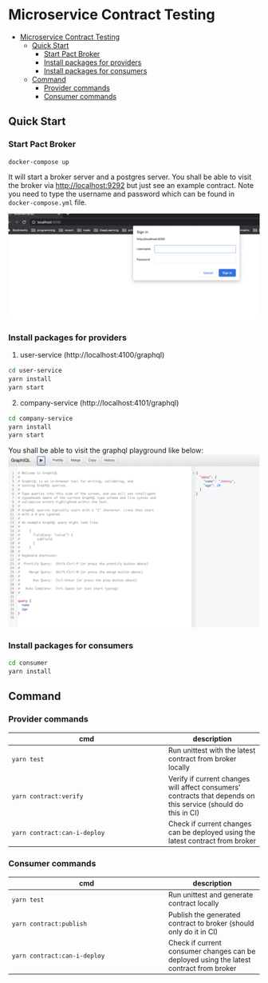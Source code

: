 # Microservice Contract Testing

- [Microservice Contract Testing](#microservice-contract-testing)
  - [Quick Start](#quick-start)
    - [Start Pact Broker](#start-pact-broker)
    - [Install packages for providers](#install-packages-for-providers)
    - [Install packages for consumers](#install-packages-for-consumers)
  - [Command](#command)
    - [Provider commands](#provider-commands)
    - [Consumer commands](#consumer-commands)

## Quick Start

### Start Pact Broker

```
docker-compose up
```

It will start a broker server and a postgres server.
You shall be able to visit the broker via [http://localhost:9292](http://localhost:9292) but just see an example contract.
Note you need to type the username and password which can be found in `docker-compose.yml` file.

![pact-broker-auth](docs/imgs/pact-broker-auth.png)

### Install packages for providers

1. user-service (http://localhost:4100/graphql)

```bash
cd user-service
yarn install
yarn start
```

2. company-service (http://localhost:4101/graphql)

```bash
cd company-service
yarn install
yarn start
```

You shall be able to visit the graphql playground like below:
![user-service](./docs/imgs/user-service.png)

### Install packages for consumers

```bash
cd consumer
yarn install
```

## Command

### Provider commands

| <div style="width:300px">cmd</div> | description                                                                                                    |
| ---------------------------------- | -------------------------------------------------------------------------------------------------------------- |
| `yarn test`                        | Run unittest with the latest contract from broker locally                                                      |
| `yarn contract:verify`             | Verify if current changes will affect consumers' contracts that depends on this service (should do this in CI) |
| `yarn contract:can-i-deploy`       | Check if current changes can be deployed using the latest contract from broker                                 |

### Consumer commands

| <div style="width:300px">cmd</div> | description                                                                             |
| ---------------------------------- | --------------------------------------------------------------------------------------- |
| `yarn test`                        | Run unittest and generate contract locally                                              |
| `yarn contract:publish`            | Publish the generated contract to broker (should only do it in CI)                      |
| `yarn contract:can-i-deploy`       | Check if current consumer changes can be deployed using the latest contract from broker |
